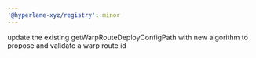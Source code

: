 ```yaml
---
'@hyperlane-xyz/registry': minor
---
```


update the existing getWarpRouteDeployConfigPath with new algorithm to propose and validate a warp route id
